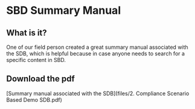 # SBD Summary Manual

## What is it? 

One of our field person created a great summary manual associated with the SDB, which is helpful because in case anyone needs to search for a specific content in SBD. 

## Download the pdf


[Summary manual associated with the SDB](files/2. Compliance Scenario Based Demo SDB.pdf)
